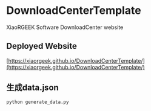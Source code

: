<!--
 * @Author: Ceoifung
 * @Date: 2023-05-11 14:04:14
 * @LastEditors: Ceoifung
 * @LastEditTime: 2023-05-26 14:37:15
 * @Description: XiaoRGEEK All Rights Reserved. Copyright © 2023
-->
# DownloadCenterTemplate
XiaoRGEEK Software DownloadCenter website

## Deployed Website
[https://xiaorgeek.github.io/DownloadCenterTemplate/](https://xiaorgeek.github.io/DownloadCenterTemplate/)

## 生成data.json

```shell
python generate_data.py
```